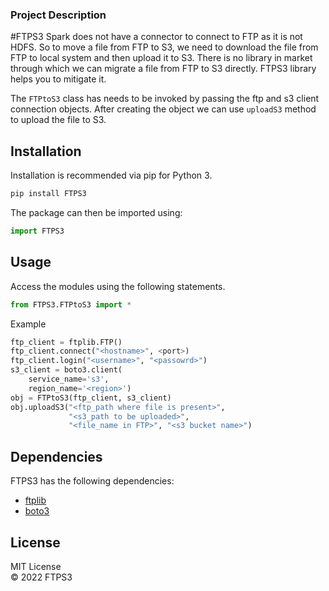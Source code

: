 ### **Project Description**

#FTPS3
Spark does not have a connector to connect to FTP as it is not HDFS. So to move a file from FTP to S3,
we need to download the file from FTP to local system and then upload it to S3. There is no library in 
market through which we can migrate a file from FTP to S3 directly. FTPS3 library helps you to mitigate
it.

The `FTPtoS3` class has needs to be invoked by passing the ftp and s3 client connection objects.
After creating the object we can use `uploadS3` method to upload the file to S3.

## Installation
Installation is recommended via pip for Python 3.
```python
pip install FTPS3
```
The package can then be imported using:
```python
import FTPS3
```

## Usage
Access the modules using the following statements.
```python
from FTPS3.FTPtoS3 import *
```

Example
```python
ftp_client = ftplib.FTP()
ftp_client.connect("<hostname>", <port>)
ftp_client.login("<username>", "<passowrd>")
s3_client = boto3.client(
    service_name='s3',
    region_name='<region>')
obj = FTPtoS3(ftp_client, s3_client)
obj.uploadS3("<ftp_path where file is present>",
             "<s3_path to be uploaded>",
             "<file_name in FTP>", "<s3 bucket name>")
```


## Dependencies
FTPS3 has the following dependencies:
* [ftplib](https://docs.python.org/3/library/ftplib.html)
* [boto3](https://boto3.amazonaws.com/v1/documentation/api/latest/guide/quickstart.html)

## License 
MIT License  
© 2022 FTPS3








